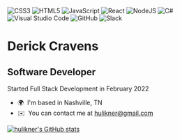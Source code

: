 ![CSS3](https://img.shields.io/badge/css3-%231572B6.svg?style=for-the-badge&logo=css3&logoColor=white)
![HTML5](https://img.shields.io/badge/html5-%23E34F26.svg?style=for-the-badge&logo=html5&logoColor=white)
![JavaScript](https://img.shields.io/badge/javascript-%23323330.svg?style=for-the-badge&logo=javascript&logoColor=%23F7DF1E)
![React](https://img.shields.io/badge/react-%2320232a.svg?style=for-the-badge&logo=react&logoColor=%2361DAFB)
![NodeJS](https://img.shields.io/badge/node.js-6DA55F?style=for-the-badge&logo=node.js&logoColor=white)
![C#](https://img.shields.io/badge/c%23-%23239120.svg?style=for-the-badge&logo=c-sharp&logoColor=white)
![Visual Studio Code](https://img.shields.io/badge/Visual%20Studio%20Code-0078d7.svg?style=for-the-badge&logo=visual-studio-code&logoColor=white)
![GitHub](https://img.shields.io/badge/github-%23121011.svg?style=for-the-badge&logo=github&color=black&color=black)
![Slack](https://img.shields.io/badge/Slack-4A154B?style=for-the-badge&logo=slack&logoColor=white)

Derick Cravens
===============================

Software Developer
------------------

Started Full Stack Development in February 2022

*   🌍  I'm based in Nashville, TN
*   ✉️  You can contact me at [hulikner@gmail.com](mailto:hulikner@gmail.com)

<!-- [![Top Langs](https://github-readme-stats.vercel.app/api/top-langs/?username=hulikner&show_icons=true&theme=discord_old_blurple)](https://github.com/hulikner/github-readme-stats) -->




[![hulikner's GitHub stats](https://github-readme-stats.vercel.app/api?username=hulikner&show_icons=true&theme=discord_old_blurple)](https://github.com/hulikner/github-readme-stats)
<!-- ![hulikner's GitHub stats](https://github-readme-stats.vercel.app/api?username=hulikner&count_private=true)
![hulikner's GitHub stats](https://github-readme-stats.vercel.app/api?username=hulikner&show_icons=true)
![hulikner's GitHub stats](https://github-readme-stats.vercel.app/api?username=hulikner&show_icons=true&theme=radical) -->
<!-- [![Readme Card](https://github-readme-stats.vercel.app/api/pin/?username=hulikner&repo=github-readme-stats)](https://github.com/hulikner/github-readme-stats) -->

<!-- <a href="https://github.com/hulikner/github-readme-stats">
  <img align="center" src="https://github-readme-stats.vercel.app/api/top-langs/?username=hulikner&show_icons=true&theme=discord_old_blurple" />
</a>
<a href="https://github.com/hulikner/convoychat">
  <img align-items="center" src="[https://github-readme-stats.vercel.app/api/pin/?username=hulikner&repo=convoychat](https://github-readme-stats.vercel.app/api?username=hulikner&show_icons=true&theme=discord_old_blurple)" />
</a> -->
<!-- [![hulikner's wakatime stats](https://github-readme-stats.vercel.app/api/wakatime?username=hulikner)](https://github.com/hulikner/github-readme-stats) -->

<!--
**hulikner/hulikner** is a ✨ _special_ ✨ repository because its `README.md` (this file) appears on your GitHub profile.

Here are some ideas to get you started:

- 🔭 I’m currently working on ...
- 🌱 I’m currently learning ...
- 👯 I’m looking to collaborate on ...
- 🤔 I’m looking for help with ...
- 💬 Ask me about ...
- 📫 How to reach me: ...
- 😄 Pronouns: ...
- ⚡ Fun fact: ...
-->
